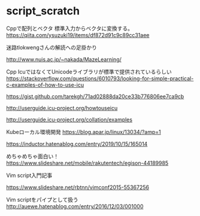 # script_scratch


Cppで配列とベクタ
標準入力からベクタに変換する。
https://qiita.com/ysuzuki19/items/df872d91c9c89cc31aee

迷路tlokwengさんの解読への足掛かり

http://www.nuis.ac.jp/~nakada/MazeLearning/

Cpp
IcuではなくてUnicodeライブラリが標準で提供されているらしい
https://stackoverflow.com/questions/6010793/looking-for-simple-practical-c-examples-of-how-to-use-icu

https://gist.github.com/tarekgh/71ad02888da20ce33b776806ee7ca9cb


http://userguide.icu-project.org/howtouseicu

http://userguide.icu-project.org/collation/examples

Kubeローカル環境開発
https://blog.apar.jp/linux/13034/?amp=1

https://inductor.hatenablog.com/entry/2019/10/15/165014


めちゃめちゃ面白い！
https://www.slideshare.net/mobile/rakutentech/egison-44189985


Vim script入門記事

https://www.slideshare.net/rbtnn/vimconf2015-55367256


Vim scriptをパイプとして扱う
http://auewe.hatenablog.com/entry/2016/12/03/001000
